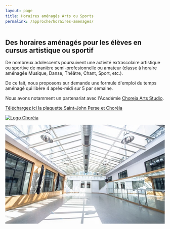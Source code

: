 ```yaml
---
layout: page
title: Horaires aménagés Arts ou Sports
permalink: /approche/horaires-amenages/
---
```


## Des horaires aménagés pour les élèves en cursus artistique ou sportif

De nombreux adolescents poursuivent une activité extrascolaire artistique ou sportive de manière semi-profesionnelle ou amateur (classe à horaire aménagée Musique, Danse, Théâtre, Chant, Sport, etc.).

De ce fait, nous proposons sur demande une formule d'emploi du temps aménagé qui libère 4 après-midi sur 5 par semaine.

Nous avons notamment un partenariat avec l'Académie [Choreia Arts Studio](http://www.choreia.com/). 

[Téléchargez ici la plaquette Saint-John Perse et Choréia](/images/Plaquette_SJPC.pdf)

[![Logo Choréia](/images/logo-choroia.png)  ](http://www.choreia.com/)

![Studio Choréia](/images/Studio-Choreia.jpg)
